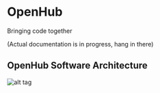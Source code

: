 OpenHub
=======

Bringing code together 

(Actual documentation is in progress, hang in there) 

OpenHub Software Architecture
-------------------------

![alt tag](http://i.imgbox.com/acjif9u4.png)
